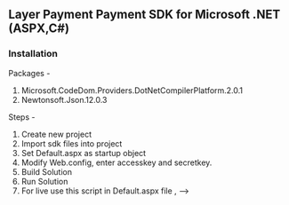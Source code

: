 ## Layer Payment Payment SDK for Microsoft .NET (ASPX,C#)

### Installation

Packages -
1. Microsoft.CodeDom.Providers.DotNetCompilerPlatform.2.0.1
2. Newtonsoft.Json.12.0.3

Steps -
1. Create new project
2. Import sdk files into project
3. Set Default.aspx as startup object
4. Modify Web.config, enter accesskey and secretkey.
5. Build Solution
6. Run Solution
7. For live use this script in Default.aspx file , <script src="https://sandbox-payments.open.money/layer"></script> -->
